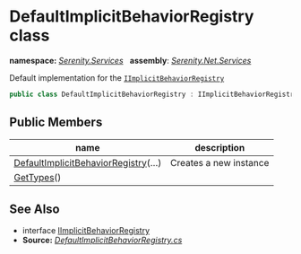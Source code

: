 # DefaultImplicitBehaviorRegistry class
**namespace:** *[Serenity.Services](../README.md#serenity.services-namespace)*   **assembly**: *[Serenity.Net.Services](../README.md)*

Default implementation for the [`IImplicitBehaviorRegistry`](IImplicitBehaviorRegistry.md)

```csharp
public class DefaultImplicitBehaviorRegistry : IImplicitBehaviorRegistry
```

## Public Members

| name | description |
| --- | --- |
| [DefaultImplicitBehaviorRegistry](DefaultImplicitBehaviorRegistry/DefaultImplicitBehaviorRegistry.md)(…) | Creates a new instance |
| [GetTypes](DefaultImplicitBehaviorRegistry/GetTypes.md)() |  |

## See Also

* interface [IImplicitBehaviorRegistry](IImplicitBehaviorRegistry.md)
* **Source:** *[DefaultImplicitBehaviorRegistry.cs](https://github.com/serenity-is/Serenity/blob/master/src/Serenity.Net.Services/RequestHandlers/Behavior/DefaultImplicitBehaviorRegistry.cs)*